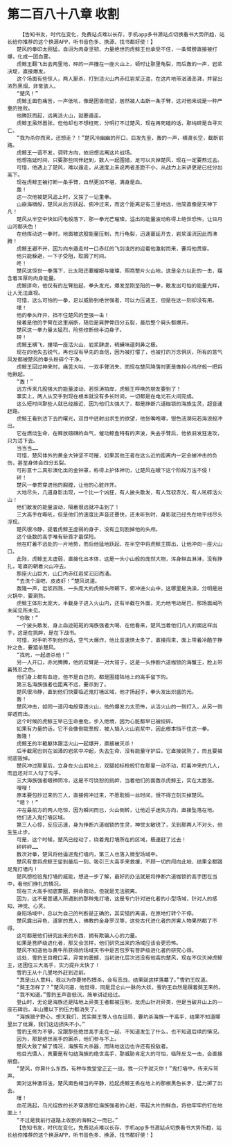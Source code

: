 # 第二百八十八章 收割
        【告知书友，时代在变化，免费站点难以长存，手机app多书源站点切换看书大势所趋，站长给你推荐的这个换源APP，听书音色多、换源、找书都好使！】
       楚风的拳印太刚猛，自诩为肉身坚韧、力量绝世的虎鲸王也承受不住，一条臂膀直接被打爆，化成一团血雾。
       虎鲸王翻飞出去两里地，砰的一声撞在一座火山上，顿时让那里龟裂，而后轰的一声，岩浆决堤，直接爆发。
       这个场面有些惊人，两人厮杀，打到活火山内赤红岩浆泛滥，在这片地带汹涌澎湃，并冒出浓烈黑烟，非常骇人。
       “楚风！”
       虎鲸王面色痛苦，一声低吼，像是困兽绝望，居然被人击断一条手臂，这对他来说是一种严重的挫败。
       他腾跃而起，远离活火山，就要遁走。
       虎鲸王虽然嚣张，但他却也不想枉死，分明打不过楚风，现在再死磕的话，那纯碎是自寻灭亡。
       “我为杀你而来，还想走？！”楚风冷幽幽的开口，后发先至，轰的一声，横渡长空，截断前路。
       虎鲸王一语不发，调转方向，依旧想远离这片战场。
       他想拖延时间，只要那些同伴赶到，数人一起围猎，足可以灭掉楚风，现在一定要熬过去。
       可惜，他遇上了楚风，难以遁走，从速度上来说两者差距不小，从战力上来讲更是已经分出高下。
       现在虎鲸王被打断一条手臂，自然更加不堪，满身是血。
       轰！
       这一次他被楚风追上时，又挨了一记重拳。
       山崩海啸般，楚风从后方跃起，俯冲过来，而这个距离足有三里地远，他简直像是天神下凡！
       楚风从半空中快如闪电般落下，那一拳光芒璀璨，溢出的能量波动称得上绝世恐怖，让日月山河都失色！
       在他挥动这一拳时，地面被这股能量压制，先行龟裂，迅速蔓延开去，岩浆溪流因此而沸腾！
       虎鲸王避不开，因为向东遁走时一口赤红的飞剑凌厉的迎着他激射而来，要将他贯穿。
       他只能躲避，一下子受阻，耽搁了时间。
       咚！
       楚风这惊世一拳落下，比太阳还要耀眼与璀璨，照亮整片火山地，这是全力以赴的一击，蕴含着浑厚的肉身能量。
       虎鲸拼命，他仅有的左臂抬起，拳头发光，爆发至刚至阳的一拳，散发出可怕的能量光辉，让人无法直视。
       可惜，这么可怕的一拳，足以威胁到绝世强者，可以力压诸王，但是在这一刻却没有用。
       噗！
       他的拳头炸开，挡不住楚风的至强一击！
       接着是他的手臂在这里崩断，随后是肩胛骨四分五裂，最后整个肩头都爆开。
       楚风这一拳力量太猛烈，险些绞断他半边身子。
       砰！
       虎鲸王横飞，撞塌一座活火山，岩浆肆虐，硫磺味道刺鼻之极。
       现在的他失去锐气，再也没有早先的自信，因为被打懵了，也被打的万念俱灰，所有的意气风发都被楚风的拳头粉碎个干净。
       虎鲸王回过神来时，痛苦大叫，一双手臂消失，而现在楚风降落时更是像拎小鸡仔般一把将他揪起。
       “轰！”
       远方传来几股强大的能量波动，若惊涛拍岸，虎鲸王呼唤的朋友要到了！
       事实上，两人从交手到现在根本就没有多长时间，一切都是在电光石火间完成。
       这么短时间那些人就已经接近，因为他们太强大了，都是挣断六道枷锁的海族生灵，超音速赶路。
       虎鲸王看到活下去的曙光，双目中迸射出求生的欲望，他张嘴咆哮，银色涟漪宛若海浪般冲出。
       它在燃烧生命，在释放磅礴的血气，催动鲸鱼特有的声波，失去手臂后，他依旧发狂进攻，只为活下去。
       当当当……
       可惜，楚风体外的黄金大钟坚不可摧，如果其他王者在这么近的距离内一定会被冲击的负伤，甚至身体会四分五裂。
       可形意十二真形演化出的金钟罩，称得上护体神功，让楚风在眼下这个阶段万法不侵！
       砰！
       楚风一拳贯穿进他的胸膛，让他的心脏炸开。
       大地尽头，几道身影出现，一个比一个凶狂，有人披头散发，有人驾驭赤光，有人吼碎活火山！
       他们散发的能量波动，隔着很远就冲击到了！
       三大高手在嘶吼，但是他们的速度比声音还要快，还未听到时，身影就已经先在地平线尽头浮现。
       楚风很冷静，提着虎鲸王虚弱的身子，没有立刻割掉他的头颅。
       这个级数的高手唯有斩首才最保险。
       他在盯着不远处的一片地势，而后他猛地跃起，在半空中将虎鲸王掷出，让他冲向一座火山口。
       此际，虎鲸王太虚弱，直接化出本体，这是一头小山般的庞然大物，浑身鲜血淋淋，没有挣扎，笔直的朝着火山冲去。
       那座火山巨大，山口内赤红岩浆汩汩而涌。
       “去洗个澡吧，皮皮虾！”楚风说道。
       轰隆一声，岩浆四溅，一头庞大的虎鲸头颅朝下，俯冲进火山中，这哪里是洗澡，分明是进火锅中，要涮熟。
       虎鲸王体形太庞大，半截身子进入火山内，还有半截在外面，无力地甩动尾巴，那场面闻所未闻见所未见。
       “你敢！”
       一个披头散发、身上血迹斑斑的海族强者大喝，在他看来，楚风当着他们几人的面这样出手，这是在挑衅，是在下战书。
       可惜，对手听不到他的话，空气大爆炸，他比音速快太多了，直接闯来，面上带着冷酷于狰狞之色，要猎杀楚风。
       “找死，一起虐杀他！”
       另一人开口，赤光腾腾，他的双臂是一对大钳子，这是一头挣断六道枷锁的海蟹王，脸上带着残忍之色。
       他们身上都有血迹，但不是自己的，都是围猎陆地上的高手留下的。
       第三名海族强者也距离不远，要杀到了。
       楚风很冷静，直到他们快要临近鬼打墙区域，他才扬起手，拳头发出炽盛的光。
       轰！
       楚风冲击，如同一道闪电般穿透火山，他的爆发力太恐怖，从活火山的一侧打入，从另一侧穿透而出。
       这个时候的虎鲸王早已生命垂危，步入绝境，因为心脏都早已被绞碎。
       如果有力量的话，它不会像倒栽葱般，被人插入火山岩浆中，因此根本挡不住这一拳。
       轰隆！
       虎鲸王的半截躯体跟活火山一起爆开，直接被灭杀！
       后半截尾巴则在汹涌的岩浆中冲起，失去生命，没有能量守护后，它直接就熟了，而且要被彻底毁掉。
       楚风冲过那里后，立身在火山岩地上，双腿如标枪般钉在那里一动不动，盯着冲来的几人，而且还对三人勾了勾手。
       三大海族强者眼神阴冷，这是不可饶恕的挑衅，当着他们的面轰杀虎鲸王，实在太嚣张。
       嗖嗖！
       原本要包抄过来的三人，直接俯冲过来，不愿耽搁一丝时间，恨不得立刻灭掉楚风。
       “嗯？！”
       冲在最前方的两人吃惊，因为瞬间而已，火山倒转，让他近乎迷失方向，直接坠落在地。
       他们进入鬼打墙区域。
       第三人心惊，反应迅速，身为挣断六道枷锁的生灵，神觉太敏锐了，见到那两人不对头，他生生止步。
       可是，这个时候，楚风已经动了，绕着鬼打墙所在的区域，极速赶了过去！
       砰砰砰……
       数次对拳，楚风将他逼进鬼打墙内，第三人也落入微型场域中。
       楚风有意将虎鲸王留到最后一刻，吸引三大高手来救援，不顾一切的闯向此地，结果全都踏足鬼打墙内！
       楚风想检验鬼打墙的威能，想进一步了解，最好的办法就是将挣断六道枷锁的高手困在当中，看他们挣扎的情况。
       现在三大高手彻底蒙圈，拼命跑动，但就是无法脱离。
       因为，这不是普通人所遇到的那种鬼打墙，这是专门针对进化者的小型场域，针对人的感知、神觉、心灵。
       身陷场域中，总以为自己的判断是正确的，其实错的离谱，在原地打转个不停。
       楚风露出异色，道家的真人，佛教的金身罗汉等，这些古代进化者的厉害人物果然都了不得。
       这可都是他们研究出来的东西，拥有欺骗人心的力量。
       如果是菩萨级进化者，那又会怎样，他们研究出来的场域应该会更恐怖。
       楚风不知道他与黄牛所获得的场域天书中是否包罗有菩萨级进化者的研究心得。
       远处，雪豹王目瞪口呆，异常的震撼，当初进化层次还没有他高的楚风，现在不仅灭掉虎鲸王，还困住三大高手，实力提升太快了！
       雪豹王从十几里地外赶到近前。
       “真是出人意料，我以为你要惨烈搏杀，会有恶战，结果就这样落幕了。”雪豹王叹道。
       “獒王怎样了？”楚风问道，他觉得，同是昆仑山一脉的大妖，雪豹王自然是跟着獒王来的。
       “我不知道。”雪豹王声音低沉，简单讲述经过。
       登山时，无论是海族还是陆地上异类王者都被压制，龙虎山针对异类，但是当破开山上的一座石碑后，半山腰以下的压力都消失了。
       “海族狼子野心，想灭我们，其实獒王等人也在设局，要坑杀海族一干高手，结果不知道哪里出了纰漏，我们这边损失不小。”
       雪豹王修为不够，没跟那些绝世高手走在一起，不知道发生了什么，也不知道后续的情况。
       因为，那是绝世高手的厮杀，他们参与不上。
       楚风大致了解了情况，海族有大杀器，而陆地这边也许还有投敌者。
       他目光慑人，真要是有勾结海族的绝世高手，那威胁肯定大的可怕，临阵反戈一击，会直接崩盘。
       “楚风，你算什么东西，有种与我堂堂正正一战，我一只手就灭你！”鬼打墙中，传来斥骂声。
       面对这种激将法，楚风面色相当的平静，捡起虎鲸王丢在地上的那根黑色长矛，猛力掷了出去。
       噗！
       血花溅起，乌光绽放的长矛穿透那位海族强者的心脏，带起大片的鲜血，将他牢牢的钉在地面上！
       “不过是我前行道路上收割的海鲜之一而已。”
       【告知书友，时代在变化，免费站点难以长存，手机app多书源站点切换看书大势所趋，站长给你推荐的这个换源APP，听书音色多、换源、找书都好使！】